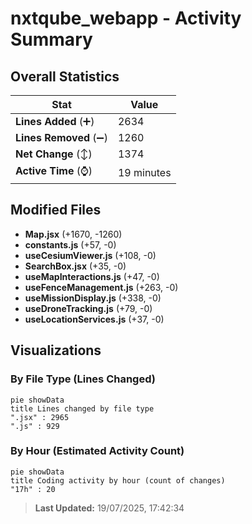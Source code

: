 # nxtqube_webapp - Activity Summary 

## Overall Statistics

| Stat                   | Value                                                             |
| ---------------------- | ----------------------------------------------------------------- |
| **Lines Added** (➕)   | 2634                                          |
| **Lines Removed** (➖) | 1260                                        |
| **Net Change** (↕)    | 1374                |
| **Active Time** (⌚)   | 19 minutes |


## Modified Files
- **Map.jsx** (+1670, -1260)
- **constants.js** (+57, -0)
- **useCesiumViewer.js** (+108, -0)
- **SearchBox.jsx** (+35, -0)
- **useMapInteractions.js** (+47, -0)
- **useFenceManagement.js** (+263, -0)
- **useMissionDisplay.js** (+338, -0)
- **useDroneTracking.js** (+79, -0)
- **useLocationServices.js** (+37, -0)

## Visualizations

### By File Type (Lines Changed)

```mermaid
pie showData
title Lines changed by file type
".jsx" : 2965
".js" : 929
```

### By Hour (Estimated Activity Count)

```mermaid
pie showData
title Coding activity by hour (count of changes)
"17h" : 20
```


> **Last Updated:** 19/07/2025, 17:42:34